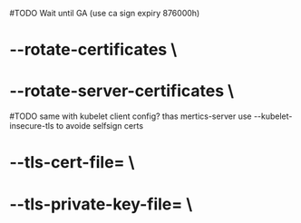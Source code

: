 #TODO  Wait until GA (use ca sign expiry 876000h)          
#            --rotate-certificates \
#            --rotate-server-certificates \
#TODO same with kubelet client config?   thas mertics-server use --kubelet-insecure-tls to avoide selfsign certs
#            --tls-cert-file= \
#            --tls-private-key-file= \